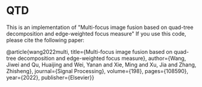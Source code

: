 # QTD
This is an implementation of "Multi-focus image fusion based on quad-tree decomposition and
edge-weighted focus measure" If you use this code, please cite the following paper:

@article{wang2022multi, title={Multi-focus image fusion based on quad-tree decomposition and edge-weighted focus measure},
author={Wang, Jiwei and Qu, Huaijing and Wei, Yanan and Xie, Ming and Xu, Jia and Zhang, Zhisheng},
journal={Signal Processing},
volume={198},
pages={108590},
year={2022},
publisher={Elsevier}}

